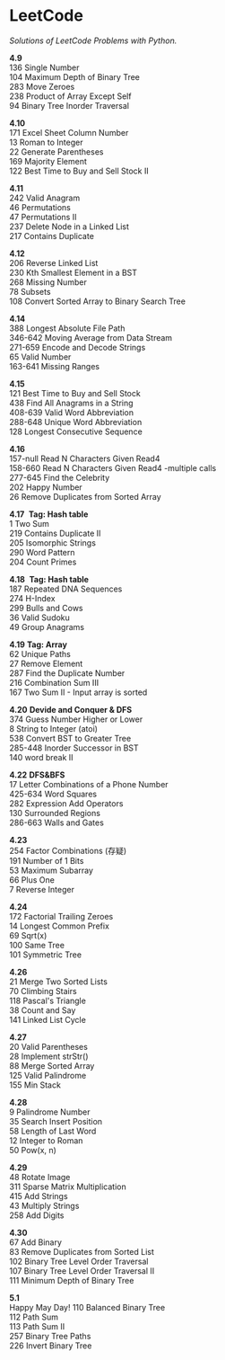 # LeetCode
*Solutions of LeetCode Problems with Python.*

**4.9** <br>
136	Single Number <br>
104	Maximum Depth of Binary Tree <br> 
283	Move Zeroes <br> 
238	Product of Array Except Self <br>
94	Binary Tree Inorder Traversal <br> 


**4.10** <br>
171 Excel Sheet Column Number <br>
13	Roman to Integer   <br>
22	Generate Parentheses    <br>
169	Majority Element  <br>
122	Best Time to Buy and Sell Stock II    <br>


**4.11** <br>
242	Valid Anagram    <br>
46	Permutations   <br> 
47	Permutations Ⅱ   <br> 
237	Delete Node in a Linked List <br>
217	Contains Duplicate    <br>

**4.12** <br>
206	Reverse Linked List <br>
230	Kth Smallest Element in a BST <br>
268	Missing Number <br>
78  Subsets <br>
108	Convert Sorted Array to Binary Search Tree   <br> 

**4.14** <br>
388 Longest Absolute File Path <br>
346-642 Moving Average from Data Stream <br>
271-659 Encode and Decode Strings <br>
65 Valid Number <br>
163-641 Missing Ranges <br>

**4.15** <br>
121 Best Time to Buy and Sell Stock <br>
438 Find All Anagrams in a String <br>
408-639	Valid Word Abbreviation <br>
288-648	Unique Word Abbreviation <br>
128	Longest Consecutive Sequence <br>

**4.16** <br>
157-null Read N Characters Given Read4 <br>
158-660 Read N Characters Given Read4 -multiple calls <br>
277-645 Find the Celebrity <br>
202 Happy Number <br>
26 Remove Duplicates from Sorted Array <br>

**4.17**  **Tag: Hash table** <br>
1 Two Sum <br>
219 Contains Duplicate II <br>
205 Isomorphic Strings <br>
290 Word Pattern <br>
204 Count Primes <br>

**4.18**  **Tag: Hash table** <br>
187 Repeated DNA Sequences <br>
274 H-Index <br>
299 Bulls and Cows <br>
36 Valid Sudoku <br>
49 Group Anagrams <br>

**4.19** **Tag: Array** <br>
62 Unique Paths <br>
27 Remove Element <br>
287 Find the Duplicate Number <br>
216 Combination Sum III <br>
167 Two Sum II - Input array is sorted <br>

**4.20** **Devide and Conquer & DFS** <br>
374 Guess Number Higher or Lower <br>
8 String to Integer (atoi) <br>
538 Convert BST to Greater Tree <br>
285-448 Inorder Successor in BST <br>
140 word break II <br>

**4.22** **DFS&BFS** <br>
17 Letter Combinations of a Phone Number <br>
425-634 Word Squares <br>
282 Expression Add Operators <br>
130 Surrounded Regions <br>
286-663 Walls and Gates <br>

**4.23** <br>
254 Factor Combinations (存疑) <br>
191 Number of 1 Bits <br>
53 Maximum Subarray <br>
66 Plus One <br>
7 Reverse Integer <br>

**4.24**  <br>
172 Factorial Trailing Zeroes<br>
14 Longest Common Prefix<br>
69 Sqrt(x)<br>
100 Same Tree<br>
101 Symmetric Tree<br>

**4.26** <br>
21 Merge Two Sorted Lists <br>
70 Climbing Stairs <br>
118 Pascal's Triangle <br>
38 Count and Say <br>
141 Linked List Cycle <br>

**4.27** <br>
20 Valid Parentheses<br>
28 Implement strStr()<br>
88 Merge Sorted Array<br>
125 Valid Palindrome<br>
155 Min Stack<br>

**4.28** <br>
9 Palindrome Number <br>
35 Search Insert Position <br>
58 Length of Last Word <br>
12 Integer to Roman <br>
50 Pow(x, n)<br>

**4.29** <br>
48 Rotate Image <br> 
311 Sparse Matrix Multiplication <br>
415 Add Strings <br>
43 Multiply Strings <br>
258 Add Digits <br>

**4.30** <br>
67 Add Binary <br>
83 Remove Duplicates from Sorted List <br>
102 Binary Tree Level Order Traversal <br>
107 Binary Tree Level Order Traversal II <br>
111 Minimum Depth of Binary Tree <br>

**5.1** <br> Happy May Day!
110 Balanced Binary Tree <br>
112 Path Sum <br>
113 Path Sum II <br>
257 Binary Tree Paths <br>
226 Invert Binary Tree <br>
